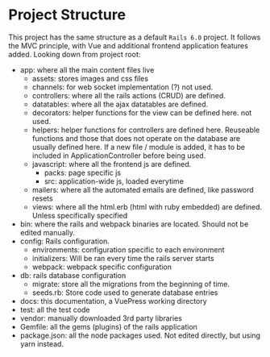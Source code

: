 # Project Structure

This project has the same structure as a default `Rails 6.0` project. It follows the MVC principle, with Vue and additional frontend application features added. Looking down from project root:

- app: where all the main content files live
  - assets: stores images and css files
  - channels: for web socket implementation (?) not used.
  - controllers: where all the rails actions (CRUD) are defined.
  - datatables: where all the ajax datatables are defined.
  - decorators: helper functions for the view can be defined here. not used.
  - helpers: helper functions for controllers are defined here. Reuseable functions and those that does not operate on the database are usually defined here. If a new file / module is added, it has to be included in ApplicationController before being used.
  - javascript: where all the frontend js are defined.
    - packs: page specific js
    - src: application-wide js, loaded everytime
  - mailers: where all the automated emails are defined, like password resets
  - views: where all the html.erb (html with ruby embedded) are defined. Unless specifically specified
- bin: where the rails and webpack binaries are located. Should not be edited manually.
- config: Rails configuration.
  - environments: configuration specific to each environment
  - initializers: Will be ran every time the rails server starts
  - webpack: webpack specific configuration
- db: rails database configuration
  - migrate: store all the migrations from the beginning of time.
  - seeds.rb: Store code used to generate database entries
- docs: this documentation, a VuePress working directory
- test: all the test code
- vendor: manually downloaded 3rd party libraries
- Gemfile: all the gems (plugins) of the rails application
- package.json: all the node packages used. Not edited directly, but using yarn instead.